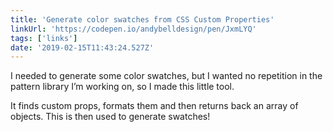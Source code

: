 ```yaml
---
title: 'Generate color swatches from CSS Custom Properties'
linkUrl: 'https://codepen.io/andybelldesign/pen/JxmLYQ'
tags: ['links'] 
date: '2019-02-15T11:43:24.527Z'
---
```

I needed to generate some color swatches, but I wanted no repetition in the pattern library I’m working on, so I made this little tool.

It finds custom props, formats them and then returns back an array of objects. This is then used to generate swatches!